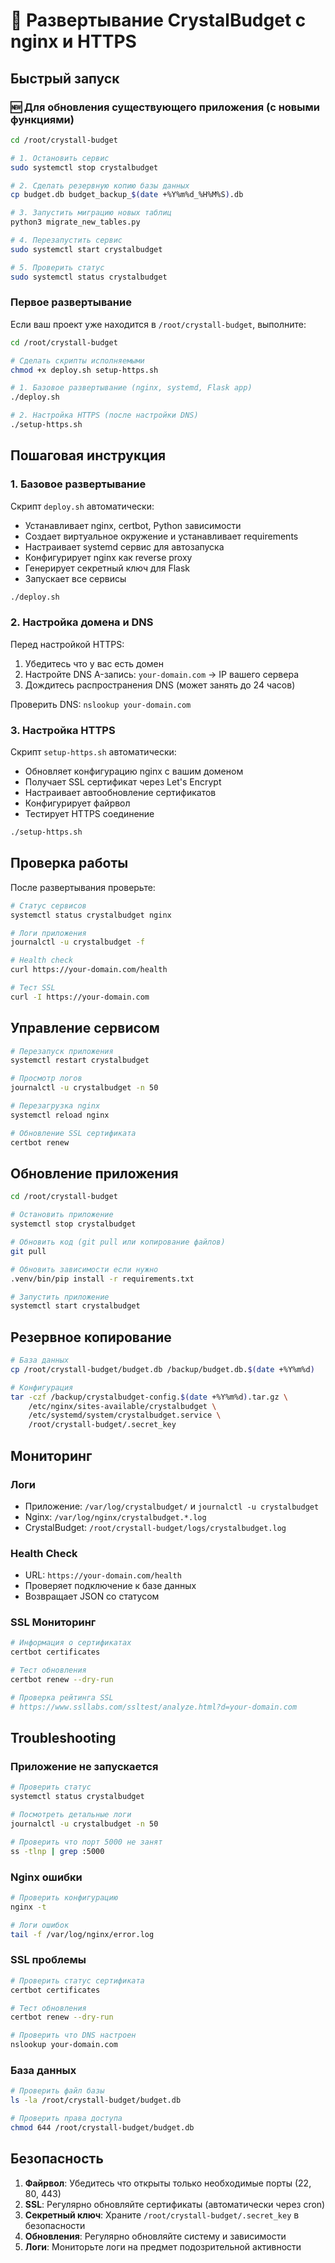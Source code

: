 # 🚀 Развертывание CrystalBudget с nginx и HTTPS

## Быстрый запуск

### 🆕 Для обновления существующего приложения (с новыми функциями)

```bash
cd /root/crystall-budget

# 1. Остановить сервис
sudo systemctl stop crystalbudget

# 2. Сделать резервную копию базы данных
cp budget.db budget_backup_$(date +%Y%m%d_%H%M%S).db

# 3. Запустить миграцию новых таблиц
python3 migrate_new_tables.py

# 4. Перезапустить сервис
sudo systemctl start crystalbudget

# 5. Проверить статус
sudo systemctl status crystalbudget
```

### Первое развертывание

Если ваш проект уже находится в `/root/crystall-budget`, выполните:

```bash
cd /root/crystall-budget

# Сделать скрипты исполняемыми
chmod +x deploy.sh setup-https.sh

# 1. Базовое развертывание (nginx, systemd, Flask app)
./deploy.sh

# 2. Настройка HTTPS (после настройки DNS)
./setup-https.sh
```

## Пошаговая инструкция

### 1. Базовое развертывание

Скрипт `deploy.sh` автоматически:
- Устанавливает nginx, certbot, Python зависимости
- Создает виртуальное окружение и устанавливает requirements
- Настраивает systemd сервис для автозапуска
- Конфигурирует nginx как reverse proxy
- Генерирует секретный ключ для Flask
- Запускает все сервисы

```bash
./deploy.sh
```

### 2. Настройка домена и DNS

Перед настройкой HTTPS:
1. Убедитесь что у вас есть домен
2. Настройте DNS A-запись: `your-domain.com` → IP вашего сервера
3. Дождитесь распространения DNS (может занять до 24 часов)

Проверить DNS: `nslookup your-domain.com`

### 3. Настройка HTTPS

Скрипт `setup-https.sh` автоматически:
- Обновляет конфигурацию nginx с вашим доменом
- Получает SSL сертификат через Let's Encrypt
- Настраивает автообновление сертификатов
- Конфигурирует файрвол
- Тестирует HTTPS соединение

```bash
./setup-https.sh
```

## Проверка работы

После развертывания проверьте:

```bash
# Статус сервисов
systemctl status crystalbudget nginx

# Логи приложения
journalctl -u crystalbudget -f

# Health check
curl https://your-domain.com/health

# Тест SSL
curl -I https://your-domain.com
```

## Управление сервисом

```bash
# Перезапуск приложения
systemctl restart crystalbudget

# Просмотр логов
journalctl -u crystalbudget -n 50

# Перезагрузка nginx
systemctl reload nginx

# Обновление SSL сертификата
certbot renew
```

## Обновление приложения

```bash
cd /root/crystall-budget

# Остановить приложение
systemctl stop crystalbudget

# Обновить код (git pull или копирование файлов)
git pull

# Обновить зависимости если нужно
.venv/bin/pip install -r requirements.txt

# Запустить приложение
systemctl start crystalbudget
```

## Резервное копирование

```bash
# База данных
cp /root/crystall-budget/budget.db /backup/budget.db.$(date +%Y%m%d)

# Конфигурация
tar -czf /backup/crystalbudget-config.$(date +%Y%m%d).tar.gz \
    /etc/nginx/sites-available/crystalbudget \
    /etc/systemd/system/crystalbudget.service \
    /root/crystall-budget/.secret_key
```

## Мониторинг

### Логи
- Приложение: `/var/log/crystalbudget/` и `journalctl -u crystalbudget`
- Nginx: `/var/log/nginx/crystalbudget.*.log`
- CrystalBudget: `/root/crystall-budget/logs/crystalbudget.log`

### Health Check
- URL: `https://your-domain.com/health`
- Проверяет подключение к базе данных
- Возвращает JSON со статусом

### SSL Мониторинг
```bash
# Информация о сертификатах
certbot certificates

# Тест обновления
certbot renew --dry-run

# Проверка рейтинга SSL
# https://www.ssllabs.com/ssltest/analyze.html?d=your-domain.com
```

## Troubleshooting

### Приложение не запускается
```bash
# Проверить статус
systemctl status crystalbudget

# Посмотреть детальные логи
journalctl -u crystalbudget -n 50

# Проверить что порт 5000 не занят
ss -tlnp | grep :5000
```

### Nginx ошибки
```bash
# Проверить конфигурацию
nginx -t

# Логи ошибок
tail -f /var/log/nginx/error.log
```

### SSL проблемы
```bash
# Проверить статус сертификата
certbot certificates

# Тест обновления
certbot renew --dry-run

# Проверить что DNS настроен
nslookup your-domain.com
```

### База данных
```bash
# Проверить файл базы
ls -la /root/crystall-budget/budget.db

# Проверить права доступа
chmod 644 /root/crystall-budget/budget.db
```

## Безопасность

1. **Файрвол**: Убедитесь что открыты только необходимые порты (22, 80, 443)
2. **SSL**: Регулярно обновляйте сертификаты (автоматически через cron)
3. **Секретный ключ**: Храните `/root/crystall-budget/.secret_key` в безопасности
4. **Обновления**: Регулярно обновляйте систему и зависимости
5. **Логи**: Мониторьте логи на предмет подозрительной активности
